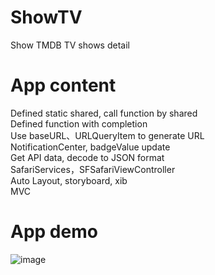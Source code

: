 # ShowTV

Show TMDB TV shows detail

# App content

Defined static shared, call function by shared  
Defined function with completion  
Use baseURL、URLQueryItem to generate URL  
NotificationCenter, badgeValue update  
Get API data, decode to JSON format  
SafariServices，SFSafariViewController  
Auto Layout, storyboard, xib  
MVC  

# App demo
![image](https://github.com/AliceFang5/ShowTV/blob/main/AppDemo.gif)
